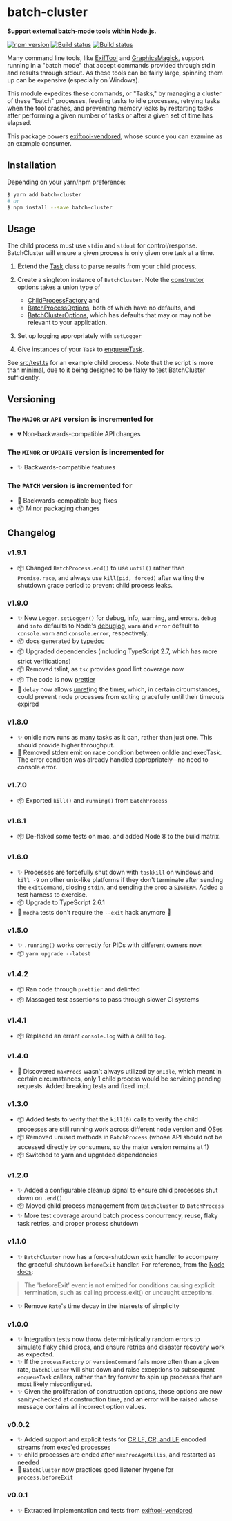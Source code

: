 # batch-cluster

**Support external batch-mode tools within Node.js.**

[![npm version](https://badge.fury.io/js/batch-cluster.svg)](https://badge.fury.io/js/batch-cluster)
[![Build status](https://travis-ci.org/mceachen/batch-cluster.js.svg?branch=master)](https://travis-ci.org/mceachen/batch-cluster.js)
[![Build status](https://ci.appveyor.com/api/projects/status/4564x6lvc8s6a55l/branch/master?svg=true)](https://ci.appveyor.com/project/mceachen/batch-cluster-js/branch/master)

Many command line tools, like
[ExifTool](https://sno.phy.queensu.ca/~phil/exiftool/) and
[GraphicsMagick](http://www.graphicsmagick.org/), support running in a "batch
mode" that accept commands provided through stdin and results through stdout.
As these tools can be fairly large, spinning them up can be expensive
(especially on Windows).

This module expedites these commands, or "Tasks," by managing a cluster of
these "batch" processes, feeding tasks to idle processes, retrying tasks when
the tool crashes, and preventing memory leaks by restarting tasks after
performing a given number of tasks or after a given set of time has elapsed.

This package powers
[exiftool-vendored](https://github.com/mceachen/exiftool-vendored.js), whose
source you can examine as an example consumer.

## Installation

Depending on your yarn/npm preference:

```bash
$ yarn add batch-cluster
# or
$ npm install --save batch-cluster
```

## Usage

The child process must use `stdin` and `stdout` for control/response.
BatchCluster will ensure a given process is only given one task at a time.

1.  Extend the [Task](src/Task.ts#L5) class to parse results from your child
    process.

2.  Create a singleton instance of `BatchCluster`. Note the
    [constructor options](src/BatchCluster.ts#L271) takes a union type of

    * [ChildProcessFactory](src/BatchCluster.ts#L15) and
    * [BatchProcessOptions](src/BatchCluster.ts#L34), both of which have no
      defaults, and
    * [BatchClusterOptions](src/BatchCluster.ts#L64), which has defaults that may
      or may not be relevant to your application.

3.  Set up logging appropriately with `setLogger`

4.  Give instances of your `Task` to [enqueueTask](src/BatchCluster.ts#L309).

See [src/test.ts](https://github.com/mceachen/batch-cluster.js/blob/master/src/test.ts) for an example child process. Note that the
script is more than minimal, due to it being designed to be flaky to test
BatchCluster sufficiently.

## Versioning

### The `MAJOR` or `API` version is incremented for

* 💔 Non-backwards-compatible API changes

### The `MINOR` or `UPDATE` version is incremented for

* ✨ Backwards-compatible features

### The `PATCH` version is incremented for

* 🐞 Backwards-compatible bug fixes
* 📦 Minor packaging changes

## Changelog

### v1.9.1

* 📦 Changed `BatchProcess.end()` to use `until()` rather than `Promise.race`,
  and always use `kill(pid, forced)` after waiting the shutdown grace period
  to prevent child process leaks.

### v1.9.0

* ✨ New `Logger.setLogger()` for debug, info, warning, and errors. `debug` and
  `info` defaults to Node's
  [debuglog](https://nodejs.org/api/util.html#util_util_debuglog_section),
  `warn` and `error` default to `console.warn` and `console.error`,
  respectively.
* 📦 docs generated by [typedoc](http://typedoc.org/)
* 📦 Upgraded dependencies (including TypeScript 2.7, which has more strict
  verifications)
* 📦 Removed tslint, as `tsc` provides good lint coverage now
* 📦 The code is now [prettier](https://github.com/prettier/prettier)
* 🐞 `delay` now allows
  [unref](https://nodejs.org/api/timers.html#timers_timeout_unref)ing the
  timer, which, in certain circumstances, could prevent node processes from
  exiting gracefully until their timeouts expired

### v1.8.0

* ✨ onIdle now runs as many tasks as it can, rather than just one. This should
  provide higher throughput.
* 🐞 Removed stderr emit on race condition between onIdle and execTask. The
  error condition was already handled appropriately--no need to console.error.

### v1.7.0

* 📦 Exported `kill()` and `running()` from `BatchProcess`

### v1.6.1

* 📦 De-flaked some tests on mac, and added Node 8 to the build matrix.

### v1.6.0

* ✨ Processes are forcefully shut down with `taskkill` on windows and `kill -9`
  on other unix-like platforms if they don't terminate after sending the
  `exitCommand`, closing `stdin`, and sending the proc a `SIGTERM`. Added a test
  harness to exercise.
* 📦 Upgrade to TypeScript 2.6.1
* 🐞 `mocha` tests don't require the `--exit` hack anymore 🎉

### v1.5.0

* ✨ `.running()` works correctly for PIDs with different owners now.
* 📦 `yarn upgrade --latest`

### v1.4.2

* 📦 Ran code through `prettier` and delinted
* 📦 Massaged test assertions to pass through slower CI systems

### v1.4.1

* 📦 Replaced an errant `console.log` with a call to `log`.

### v1.4.0

* 🐞 Discovered `maxProcs` wasn't always utilized by `onIdle`, which meant in
  certain circumstances, only 1 child process would be servicing pending
  requests. Added breaking tests and fixed impl.

### v1.3.0

* 📦 Added tests to verify that the `kill(0)` calls to verify the child
  processes are still running work across different node version and OSes
* 📦 Removed unused methods in `BatchProcess` (whose API should not be accessed
  directly by consumers, so the major version remains at 1)
* 📦 Switched to yarn and upgraded dependencies

### v1.2.0

* ✨ Added a configurable cleanup signal to ensure child processes shut down on
  `.end()`
* 📦 Moved child process management from `BatchCluster` to `BatchProcess`
* ✨ More test coverage around batch process concurrency, reuse, flaky task
  retries, and proper process shutdown

### v1.1.0

* ✨ `BatchCluster` now has a force-shutdown `exit` handler to accompany the
  graceful-shutdown `beforeExit` handler. For reference, from the
  [Node docs](https://nodejs.org/api/process.html#process_event_beforeexit):

> The 'beforeExit' event is not emitted for conditions causing explicit
> termination, such as calling process.exit() or uncaught exceptions.

* ✨ Remove `Rate`'s time decay in the interests of simplicity

### v1.0.0

* ✨ Integration tests now throw deterministically random errors to simulate
  flaky child procs, and ensure retries and disaster recovery work as expected.
* ✨ If the `processFactory` or `versionCommand` fails more often than a given
  rate, `BatchCluster` will shut down and raise exceptions to subsequent
  `enqueueTask` callers, rather than try forever to spin up processes that are
  most likely misconfigured.
* ✨ Given the proliferation of construction options, those options are now
  sanity-checked at construction time, and an error will be raised whose message
  contains all incorrect option values.

### v0.0.2

* ✨ Added support and explicit tests for
  [CR LF, CR, and LF](https://en.wikipedia.org/wiki/Newline) encoded streams
  from exec'ed processes
* ✨ child processes are ended after `maxProcAgeMillis`, and restarted as needed
* 🐞 `BatchCluster` now practices good listener hygene for `process.beforeExit`

### v0.0.1

* ✨ Extracted implementation and tests from
  [exiftool-vendored](https://github.com/mceachen/exiftool-vendored.js)
